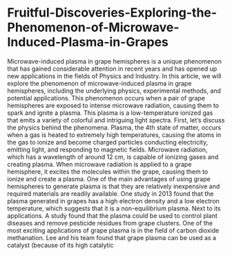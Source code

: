 # Fruitful-Discoveries-Exploring-the-Phenomenon-of-Microwave-Induced-Plasma-in-Grapes

Microwave-induced plasma in grape hemispheres is a unique phenomenon that has
gained considerable attention in recent years and has opened up new applications in
the fields of Physics and Industry. In this article, we will explore the phenomenon
of microwave-induced plasma in grape hemispheres, including the underlying physics,
experimental methods, and potential applications. This phenomenon occurs when a
pair of grape hemispheres are exposed to intense microwave radiation, causing them to
spark and ignite a plasma. This plasma is a low-temperature ionized gas that emits a
variety of colorful and intriguing light spectra. First, let’s discuss the physics behind the
phenomena. Plasma, the 4th state of matter, occurs when a gas is heated to extremely
high temperatures, causing the atoms in the gas to ionize and become charged particles
conducting electricity, emitting light, and responding to magnetic fields. Microwave
radiation, which has a wavelength of around 12 cm, is capable of ionizing gases and
creating plasma. When microwave radiation is applied to a grape hemisphere, it excites
the molecules within the grape, causing them to ionize and create a plasma. One
of the main advantages of using grape hemispheres to generate plasma is that they
are relatively inexpensive and required materials are readily available. One study in
2013 found that the plasma generated in grapes has a high electron density and a
low electron temperature, which suggests that it is a non-equilibrium plasma. Next
to its applications. A study found that the plasma could be used to control plant
diseases and remove pesticide residues from grape clusters. One of the most exciting
applications of grape plasma is in the field of carbon dioxide methanation. Lee and his
team found that grape plasma can be used as a catalyst (because of its high catalytic
